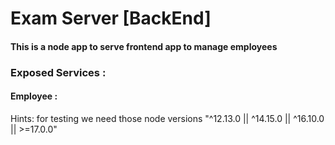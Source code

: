 # Exam Server [BackEnd]

#### This is a node app to serve frontend app to manage employees

### Exposed Services :

#### Employee :

Hints:
for testing we need those node versions "^12.13.0 || ^14.15.0 || ^16.10.0 || >=17.0.0"
